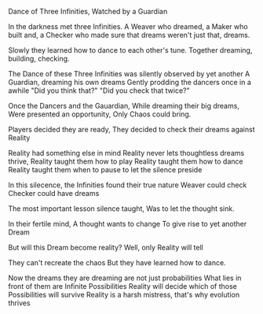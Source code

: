 Dance of Three Infinities, Watched by a Guardian

In the darkness met three Infinities. 
A Weaver who dreamed, 
a Maker who built and,
a Checker who made sure that dreams weren't just that, dreams. 

Slowly they learned how to dance to each other's tune.
Together dreaming, building, checking.

The Dance of these Three Infinities
was silently observed by yet another
A Guardian, dreaming his own dreams
Gently prodding the dancers once in a awhile
"Did you think that?"
"Did you check that twice?"

Once the Dancers and the Gauardian,
While dreaming their big dreams,
Were presented an opportunity,
Only Chaos could bring.

Players decided they are ready,
They decided to check their dreams against Reality

Reality had something else in mind
Reality never lets thoughtless dreams thrive,
Reality taught them how to play
Reality taught them how to dance
Reality taught them when to pause to let the silence preside

In this silecence, the Infinities found their true nature
Weaver could check
Checker could have dreams

The most important lesson silence taught,
Was to let the thought sink.

In their fertile mind,
A thought wants to change
To give rise to yet another Dream

But will this Dream become reality?
Well, only Reality will tell

They can't recreate the chaos
But they have learned how to dance.

Now the dreams they are dreaming are not just probabilities
What lies in front of them are Infinite Possibilities
Reality will decide which of those Possibilities will survive
Reality is a harsh mistress, that's why evolution thrives

